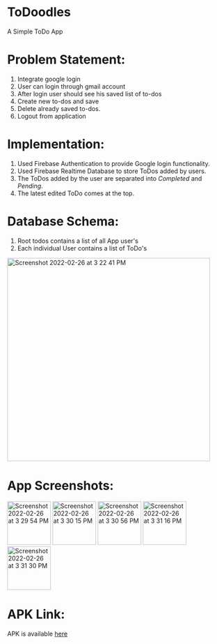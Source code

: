 # ToDoodles
A Simple ToDo App

# Problem Statement:
1. Integrate google login
2. User can login through gmail account
3. After login user should see his saved list of to-dos
4. Create new to-dos and save
5. Delete already saved to-dos.
6. Logout from application

# Implementation:
1. Used Firebase Authentication to provide Google login functionality.
2. Used Firebase Realtime Database to store ToDos added by users.
3. The ToDos added by the user are separated into *Completed* and *Pending*.
4. The latest edited ToDo comes at the top.

# Database Schema:
1. Root todos contains a list of all App user's 
2. Each individual User contains a list of ToDo's 
<img width="466" alt="Screenshot 2022-02-26 at 3 22 41 PM" src="https://user-images.githubusercontent.com/71206228/155838705-88f12808-7703-40ea-aebf-0b2288782de8.png">

# App Screenshots:
<img width="100" alt="Screenshot 2022-02-26 at 3 29 54 PM" src="https://user-images.githubusercontent.com/71206228/155838881-bac88200-002d-44c8-8669-4a9a66a6621a.png"> <img width="100" alt="Screenshot 2022-02-26 at 3 30 15 PM" src="https://user-images.githubusercontent.com/71206228/155838889-5d9b8bb6-e0d5-46c1-b910-d4ca72a32e62.png"> 
<img width="100" alt="Screenshot 2022-02-26 at 3 30 56 PM" src="https://user-images.githubusercontent.com/71206228/155838908-84c402d3-fcf1-4e58-9ed3-6ff2d1294599.png">
<img width="100" alt="Screenshot 2022-02-26 at 3 31 16 PM" src="https://user-images.githubusercontent.com/71206228/155838914-00facf1d-a48b-4fcd-87b3-6fbb35c1ed1a.png">
<img width="100" alt="Screenshot 2022-02-26 at 3 31 30 PM" src="https://user-images.githubusercontent.com/71206228/155838926-ba18c53d-0aa2-41a2-bda2-aa9690aaf85f.png">


# APK Link:
APK is available [here](https://drive.google.com/file/d/1WMBmzc4dY47U5F-dKELt7htUJgGxvbsv/view)
